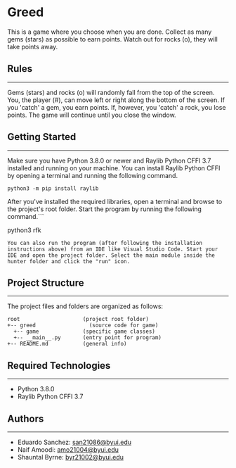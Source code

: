 # Greed
This is a game where you choose when you are done. Collect as many
gems (stars) as possible to earn points. Watch out for rocks (o),
they will take points away.

## Rules
---
Gems (stars) and rocks (o) will randomly fall from the top of the screen. You, the player (#), can move left or right along the bottom of the screen. If you 'catch' a gem, you earn points. If, however, you 'catch' a rock, you lose points. The game will continue until you close the window.

## Getting Started
---
Make sure you have Python 3.8.0 or newer and Raylib Python CFFI 3.7 installed and running on your machine. You can install Raylib Python CFFI by opening a terminal and running the following command.
```
python3 -m pip install raylib
```
After you've installed the required libraries, open a terminal and browse to the project's root folder. Start the program by running the following command.```

python3 rfk 
```
You can also run the program (after following the installation instructions above) from an IDE like Visual Studio Code. Start your IDE and open the project folder. Select the main module inside the hunter folder and click the "run" icon.
```

## Project Structure
---
The project files and folders are organized as follows:
```
root                    (project root folder)
+-- greed                 (source code for game)
  +-- game              (specific game classes)
  +-- __main__.py       (entry point for program)
+-- README.md           (general info)
```

## Required Technologies
---
* Python 3.8.0
* Raylib Python CFFI 3.7

## Authors
---
* Eduardo Sanchez: san21086@byui.edu
* Naif Amoodi: amo21004@byui.edu
* Shauntal Byrne: byr21002@byui.edu
